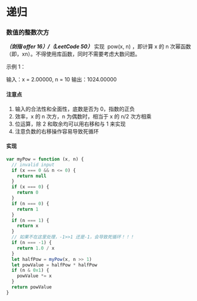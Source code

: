 # 递归

### 数值的整数次方

**_（剑指 offer 16）/（LeetCode 50）_**
实现  pow(x, n) ，即计算 x 的 n 次幂函数（即，xn）。不得使用库函数，同时不需要考虑大数问题。

示例 1：

输入：x = 2.00000, n = 10
输出：1024.00000

#### 注意点

1. 输入的合法性和全面性，底数是否为 0，指数的正负
2. 效率，x 的 n 次方，n 为偶数时，相当于 x 的 n/2 次方相乘
3. 位运算，除 2 和取余均可以用右移和与 1 来实现
4. 注意负数的右移操作容易导致死循环

#### 实现

```js
var myPow = function (x, n) {
  // invalid input
  if (x === 0 && n <= 0) {
    return null
  }
  if (x === 0) {
    return 0
  }
  if (n === 0) {
    return 1
  }
  if (n === 1) {
    return x
  }
  // 如果不在这里处理，-1>>1 还是-1，会导致死循环！！！
  if (n === -1) {
    return 1.0 / x
  }
  let halfPow = myPow(x, n >> 1)
  let powValue = halfPow * halfPow
  if (n & 0x1) {
    powValue *= x
  }
  return powValue
}
```
